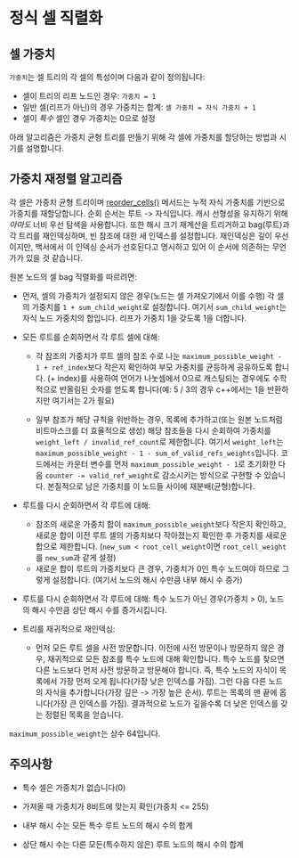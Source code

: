 # 정식 셀 직렬화

## 셀 가중치

`가중치`는 셀 트리의 각 셀의 특성이며 다음과 같이 정의됩니다:

- 셀이 트리의 리프 노드인 경우: `가중치 = 1`
- 일반 셀(리프가 아닌)의 경우 가중치는 합계: `셀 가중치 = 자식 가중치 + 1`
- 셀이 *특수* 셀인 경우 가중치는 0으로 설정

아래 알고리즘은 가중치 균형 트리를 만들기 위해 각 셀에 가중치를 할당하는 방법과 시기를 설명합니다.

## 가중치 재정렬 알고리즘

각 셀은 가중치 균형 트리이며 [reorder_cells()](https://github.com/ton-blockchain/ton/blob/15088bb8784eb0555469d223cd8a71b4e2711202/crypto/vm/boc.cpp#L249) 메서드는 누적 자식 가중치를 기반으로 가중치를 재할당합니다. 순회 순서는 루트 -> 자식입니다. 캐시 선형성을 유지하기 위해 *아마도* 너비 우선 탐색을 사용합니다. 또한 해시 크기 재계산을 트리거하고 bag(루트)과 각 트리를 재인덱싱하며, 빈 참조에 대한 새 인덱스를 설정합니다. 재인덱싱은 깊이 우선이지만, 백서에서 이 인덱싱 순서가 선호된다고 명시하고 있어 이 순서에 의존하는 무언가가 있을 것 같습니다.

원본 노드의 셀 bag 직렬화를 따르려면:

- 먼저, 셀의 가중치가 설정되지 않은 경우(노드는 셀 가져오기에서 이를 수행) 각 셀의 가중치를 `1 + sum_child_weight`로 설정합니다. 여기서 `sum_child_weight`는 자식 노드 가중치의 합입니다. 리프가 가중치 1을 갖도록 1을 더합니다.

- 모든 루트를 순회하면서 각 루트 셀에 대해:
  - 각 참조의 가중치가 루트 셀의 참조 수로 나눈 `maximum_possible_weight - 1 + ref_index`보다 작은지 확인하여 부모 가중치를 균등하게 공유하도록 합니다. (+ index)를 사용하여 언어가 나눗셈에서 0으로 캐스팅되는 경우에도 수학적으로 반올림된 숫자를 얻도록 합니다(예: 5 / 3의 경우 c++에서는 1을 반환하지만 여기서는 2가 필요)

  - 일부 참조가 해당 규칙을 위반하는 경우, 목록에 추가하고(또는 원본 노드처럼 비트마스크를 더 효율적으로 생성) 해당 참조들을 다시 순회하여 가중치를 `weight_left / invalid_ref_count`로 제한합니다. 여기서 `weight_left`는 `maximum_possible_weight - 1 - sum_of_valid_refs_weights`입니다. 코드에서는 카운터 변수를 먼저 `maximum_possible_weight - 1`로 초기화한 다음 `counter -= valid_ref_weight`로 감소시키는 방식으로 구현할 수 있습니다. 본질적으로 남은 가중치를 이 노드들 사이에 재분배(균형)합니다.

- 루트를 다시 순회하면서 각 루트에 대해:
  - 참조의 새로운 가중치 합이 `maximum_possible_weight`보다 작은지 확인하고, 새로운 합이 이전 루트 셀의 가중치보다 작아졌는지 확인한 후 가중치를 새로운 합으로 제한합니다. (`new_sum < root_cell_weight`이면 `root_cell_weight`를 `new_sum`과 같게 설정)
  - 새로운 합이 루트의 가중치보다 큰 경우, 가중치가 0인 특수 노드여야 하므로 그렇게 설정합니다. (여기서 노드의 해시 수만큼 내부 해시 수 증가)

- 루트를 다시 순회하면서 각 루트에 대해:
  특수 노드가 아닌 경우(가중치 > 0), 노드의 해시 수만큼 상단 해시 수를 증가시킵니다.

- 트리를 재귀적으로 재인덱싱:
  - 먼저 모든 루트 셀을 사전 방문합니다. 이전에 사전 방문이나 방문하지 않은 경우, 재귀적으로 모든 참조를 특수 노드에 대해 확인합니다. 특수 노드를 찾으면 다른 노드보다 먼저 사전 방문하고 방문해야 합니다. 즉, 특수 노드의 자식이 목록에서 가장 먼저 오게 됩니다(가장 낮은 인덱스를 가짐). 그런 다음 다른 노드의 자식을 추가합니다(가장 깊은 -> 가장 높은 순서). 루트는 목록의 맨 끝에 옵니다(가장 큰 인덱스를 가짐). 결과적으로 노드가 깊을수록 더 낮은 인덱스를 갖는 정렬된 목록을 얻습니다.

`maximum_possible_weight`는 상수 64입니다.

## 주의사항

- 특수 셀은 가중치가 없습니다(0)

- 가져올 때 가중치가 8비트에 맞는지 확인(가중치 \<= 255)

- 내부 해시 수는 모든 특수 루트 노드의 해시 수의 합계

- 상단 해시 수는 다른 모든(특수하지 않은) 루트 노드의 해시 수의 합계
